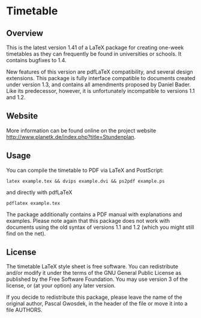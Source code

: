 # Timetable

## Overview

This is the latest version 1.41 of a LaTeX package for creating one-week timetables as they can frequently be found in universities or schools. It contains bugfixes to 1.4.

New features of this version are pdfLaTeX compatibility, and several design extensions. This package is fully interface compatible to documents created under version 1.3, and contains all amendments proposed by Daniel Bader. Like its predecessor, however, it is unfortunately incompatible to versions 1.1 and 1.2.

## Website

More information can be found online on the project website <http://www.planetk.de/index.php?title=Stundenplan>.

## Usage

You can compile the timetable to PDF via LaTeX and PostScript:

    latex example.tex && dvips example.dvi && ps2pdf example.ps

and directly with pdfLaTeX

    pdflatex example.tex

The package additionally contains a PDF manual with explanations and examples. Please note again that this package does not work with documents using the old syntax of versions 1.1 and 1.2 (which you might still find on the net).

## License

The timetable LaTeX style sheet is free software. You can redistribute and/or modify it under the terms of the GNU General Public License as published by the Free Software Foundation. You may use version 3 of the license, or (at your option) any later version.

If you decide to redistribute this package, please leave the name of the original author, Pascal Gwosdek, in the header of the file or move it into a file AUTHORS.

